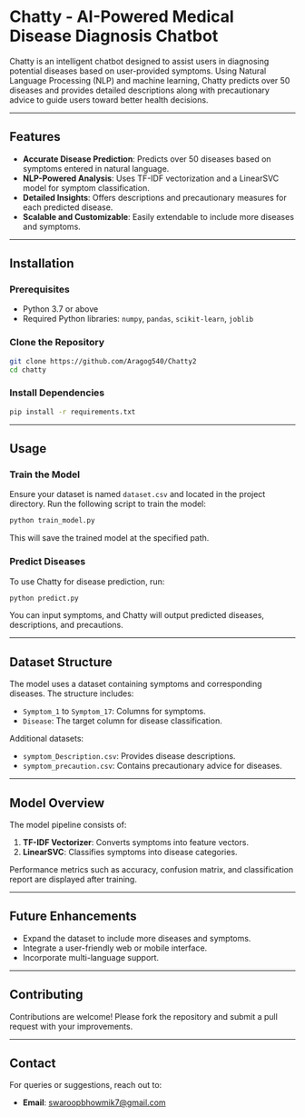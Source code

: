 

# Chatty - AI-Powered Medical Disease Diagnosis Chatbot

Chatty is an intelligent chatbot designed to assist users in diagnosing potential diseases based on user-provided symptoms. Using Natural Language Processing (NLP) and machine learning, Chatty predicts over 50 diseases and provides detailed descriptions along with precautionary advice to guide users toward better health decisions.

---

## Features
- **Accurate Disease Prediction**: Predicts over 50 diseases based on symptoms entered in natural language.
- **NLP-Powered Analysis**: Uses TF-IDF vectorization and a LinearSVC model for symptom classification.
- **Detailed Insights**: Offers descriptions and precautionary measures for each predicted disease.
- **Scalable and Customizable**: Easily extendable to include more diseases and symptoms.

---

## Installation

### Prerequisites
- Python 3.7 or above
- Required Python libraries: `numpy`, `pandas`, `scikit-learn`, `joblib`

### Clone the Repository
```bash
git clone https://github.com/Aragog540/Chatty2
cd chatty
```

### Install Dependencies
```bash
pip install -r requirements.txt
```

---

## Usage

### Train the Model
Ensure your dataset is named `dataset.csv` and located in the project directory. Run the following script to train the model:

```bash
python train_model.py
```

This will save the trained model at the specified path.

### Predict Diseases
To use Chatty for disease prediction, run:
```bash
python predict.py
```
You can input symptoms, and Chatty will output predicted diseases, descriptions, and precautions.

---

## Dataset Structure

The model uses a dataset containing symptoms and corresponding diseases. The structure includes:
- `Symptom_1` to `Symptom_17`: Columns for symptoms.
- `Disease`: The target column for disease classification.

Additional datasets:
- `symptom_Description.csv`: Provides disease descriptions.
- `symptom_precaution.csv`: Contains precautionary advice for diseases.

---

## Model Overview

The model pipeline consists of:
1. **TF-IDF Vectorizer**: Converts symptoms into feature vectors.
2. **LinearSVC**: Classifies symptoms into disease categories.

Performance metrics such as accuracy, confusion matrix, and classification report are displayed after training.

---


## Future Enhancements
- Expand the dataset to include more diseases and symptoms.
- Integrate a user-friendly web or mobile interface.
- Incorporate multi-language support.

---


## Contributing
Contributions are welcome! Please fork the repository and submit a pull request with your improvements.

---

## Contact
For queries or suggestions, reach out to:
- **Email**: swaroopbhowmik7@gmail.com
```
